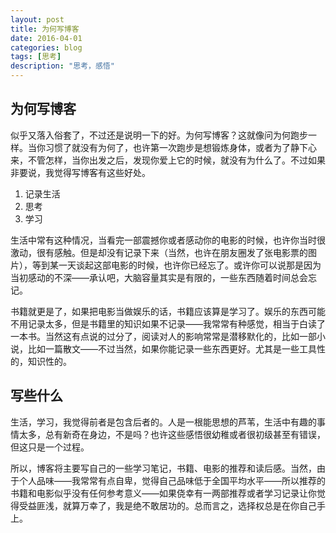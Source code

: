 ```yaml
---
layout: post
title: 为何写博客
date: 2016-04-01
categories: blog
tags: [思考]
description: "思考，感悟"
---
```


## 为何写博客

 似乎又落入俗套了，不过还是说明一下的好。为何写博客？这就像问为何跑步一样。当你习惯了就没有为何了，也许第一次跑步是想锻炼身体，或者为了静下心来，不管怎样，当你出发之后，发现你爱上它的时候，就没有为什么了。不过如果非要说，我觉得写博客有这些好处。

 1. 记录生活
 2. 思考
 3. 学习

 生活中常有这种情况，当看完一部震撼你或者感动你的电影的时候，也许你当时很激动，很有感触。但是却没有记录下来（当然，也许在朋友圈发了张电影票的图片），等到某一天谈起这部电影的时候，也许你已经忘了。或许你可以说那是因为当初感动的不深——承认吧，大脑容量其实是有限的，一些东西随着时间总会忘记。

 书籍就更是了，如果把电影当做娱乐的话，书籍应该算是学习了。娱乐的东西可能不用记录太多，但是书籍里的知识如果不记录——我常常有种感觉，相当于白读了一本书。当然这有点说的过分了，阅读对人的影响常常是潜移默化的，比如一部小说，比如一篇散文——不过当然，如果你能记录一些东西更好。尤其是一些工具性的，知识性的。


## 写些什么

生活，学习，我觉得前者是包含后者的。人是一根能思想的芦苇，生活中有趣的事情太多，总有新奇在身边，不是吗？也许这些感悟很幼稚或者很初级甚至有错误，但这只是一个过程。

所以，博客将主要写自己的一些学习笔记，书籍、电影的推荐和读后感。当然，由于个人品味——我常常有点自卑，觉得自己品味低于全国平均水平——所以推荐的书籍和电影似乎没有任何参考意义——如果侥幸有一两部推荐或者学习记录让你觉得受益匪浅，就算万幸了，我是绝不敢居功的。总而言之，选择权总是在你自己手上。
